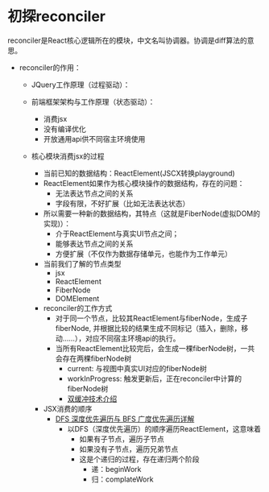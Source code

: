 # 初探reconciler

reconciler是React核心逻辑所在的模块，中文名叫协调器。协调是diff算法的意思。

- reconciler的作用：

  - JQuery工作原理（过程驱动）：

    

  - 前端框架架构与工作原理（状态驱动）：

    - 消费jsx
    - 没有编译优化
    - 开放通用api供不同宿主环境使用

  - 核心模块消费jsx的过程

    - 当前已知的数据结构：ReactElement(JSCX转换playground)
    - ReactElement如果作为核心模块操作的数据结构，存在的问题：
      - 无法表达节点之间的关系
      - 字段有限，不好扩展（比如无法表达状态）
    - 所以需要一种新的数据结构，其特点（这就是FiberNode(虚拟DOM的实现)）：
      - 介于ReactElement与真实UI节点之间；
      - 能够表达节点之间的关系
      - 方便扩展（不仅作为数据存储单元，也能作为工作单元）
    - 当前我们了解的节点类型
      - jsx
      - ReactElement
      - FiberNode
      - DOMElement
    - reconciler的工作方式
      - 对于同一个节点，比较其ReactElement与fiberNode，生成子fiberNode, 并根据比较的结果生成不同标记（插入，删除，移动……），对应不同宿主环境api的执行。
      - 当所有ReactElement比较完后，会生成一棵fiberNode树，一共会存在两棵fiberNode树
        - current: 与视图中真实UI对应的fiberNode树
        - workInProgress: 触发更新后，正在reconciler中计算的fiberNode树
        - [双缓冲技术介绍](https://blog.csdn.net/wwwlyj123321/article/details/126447825)
    - JSX消费的顺序
      - [DFS 深度优先遍历与 BFS 广度优先遍历详解](https://houbb.github.io/2020/01/23/data-struct-learn-08-dfs-bfs)
        - 以DFS（深度优先遍历）的顺序遍历ReactElement，这意味着
          - 如果有子节点，遍历子节点
          - 如果没有子节点，遍历兄弟节点
          - 这是个递归的过程，存在递归两个阶段
            - 递：beginWork
            - 归：complateWork

​		